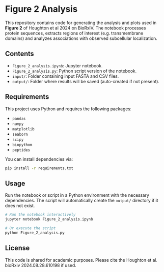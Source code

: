 # Figure 2 Analysis

This repository contains code for generating the analysis and plots used in **Figure 2** of Houghton et al 2024 on BioRxIV. The notebook processes protein sequences, extracts regions of interest (e.g. transmembrane domains) and analyzes associations with observed subcellular localization.

## Contents

- `Figure_2_analysis.ipynb`: Jupyter notebook.
- `Figure_2_analysis.py`: Python script version of the notebook.
- `input/`: Folder containing input FASTA and CSV files.
- `output/`: Folder where results will be saved (auto-created if not present).

## Requirements

This project uses Python and requires the following packages:

- `pandas`
- `numpy`
- `matplotlib`
- `seaborn`
- `scipy`
- `biopython`
- `peptides`

You can install dependencies via:

```bash
pip install -r requirements.txt
```

## Usage

Run the notebook or script in a Python environment with the necessary dependencies. The script will automatically create the `output/` directory if it does not exist.

```bash
# Run the notebook interactively
jupyter notebook Figure_2_analysis.ipynb

# Or execute the script
python Figure_2_analysis.py
```

## License

This code is shared for academic purposes. Please cite the Houghton et al. bioRxiv 2024.08.28.610198 if used.

